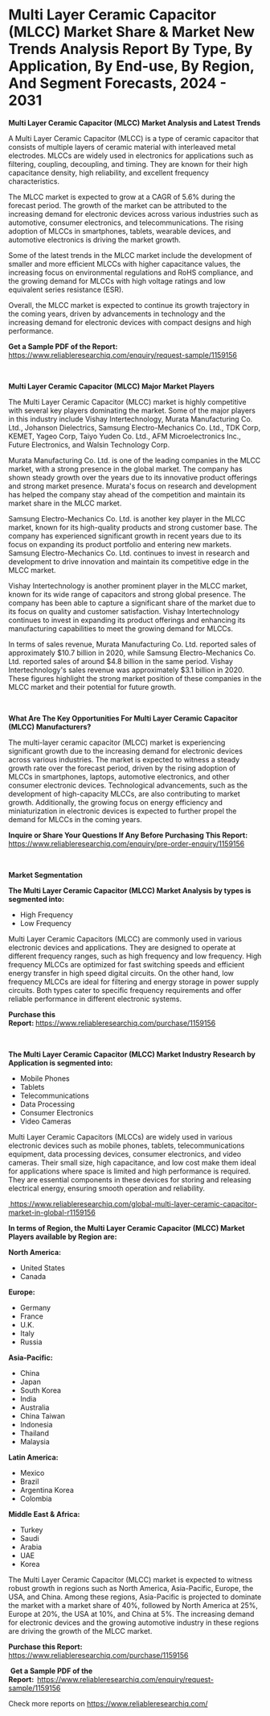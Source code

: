 <p><h1>Multi Layer Ceramic Capacitor (MLCC) Market Share & Market New Trends Analysis Report By Type, By Application, By End-use, By Region, And Segment Forecasts, 2024 - 2031</h1></p><p><strong>Multi Layer Ceramic Capacitor (MLCC) Market Analysis and Latest Trends</strong></p>
<p><p>A Multi Layer Ceramic Capacitor (MLCC) is a type of ceramic capacitor that consists of multiple layers of ceramic material with interleaved metal electrodes. MLCCs are widely used in electronics for applications such as filtering, coupling, decoupling, and timing. They are known for their high capacitance density, high reliability, and excellent frequency characteristics.</p><p>The MLCC market is expected to grow at a CAGR of 5.6% during the forecast period. The growth of the market can be attributed to the increasing demand for electronic devices across various industries such as automotive, consumer electronics, and telecommunications. The rising adoption of MLCCs in smartphones, tablets, wearable devices, and automotive electronics is driving the market growth.</p><p>Some of the latest trends in the MLCC market include the development of smaller and more efficient MLCCs with higher capacitance values, the increasing focus on environmental regulations and RoHS compliance, and the growing demand for MLCCs with high voltage ratings and low equivalent series resistance (ESR).</p><p>Overall, the MLCC market is expected to continue its growth trajectory in the coming years, driven by advancements in technology and the increasing demand for electronic devices with compact designs and high performance.</p></p>
<p><strong>Get a Sample PDF of the Report:&nbsp;</strong> <a href="https://www.reliableresearchiq.com/enquiry/request-sample/1159156">https://www.reliableresearchiq.com/enquiry/request-sample/1159156</a></p>
<p>&nbsp;</p>
<p><strong>Multi Layer Ceramic Capacitor (MLCC) Major Market Players</strong></p>
<p><p>The Multi Layer Ceramic Capacitor (MLCC) market is highly competitive with several key players dominating the market. Some of the major players in this industry include Vishay Intertechnology, Murata Manufacturing Co. Ltd., Johanson Dielectrics, Samsung Electro-Mechanics Co. Ltd., TDK Corp, KEMET, Yageo Corp, Taiyo Yuden Co. Ltd., AFM Microelectronics Inc., Future Electronics, and Walsin Technology Corp.</p><p>Murata Manufacturing Co. Ltd. is one of the leading companies in the MLCC market, with a strong presence in the global market. The company has shown steady growth over the years due to its innovative product offerings and strong market presence. Murata's focus on research and development has helped the company stay ahead of the competition and maintain its market share in the MLCC market.</p><p>Samsung Electro-Mechanics Co. Ltd. is another key player in the MLCC market, known for its high-quality products and strong customer base. The company has experienced significant growth in recent years due to its focus on expanding its product portfolio and entering new markets. Samsung Electro-Mechanics Co. Ltd. continues to invest in research and development to drive innovation and maintain its competitive edge in the MLCC market.</p><p>Vishay Intertechnology is another prominent player in the MLCC market, known for its wide range of capacitors and strong global presence. The company has been able to capture a significant share of the market due to its focus on quality and customer satisfaction. Vishay Intertechnology continues to invest in expanding its product offerings and enhancing its manufacturing capabilities to meet the growing demand for MLCCs.</p><p>In terms of sales revenue, Murata Manufacturing Co. Ltd. reported sales of approximately $10.7 billion in 2020, while Samsung Electro-Mechanics Co. Ltd. reported sales of around $4.8 billion in the same period. Vishay Intertechnology's sales revenue was approximately $3.1 billion in 2020. These figures highlight the strong market position of these companies in the MLCC market and their potential for future growth.</p></p>
<p>&nbsp;</p>
<p><strong>What Are The Key Opportunities For Multi Layer Ceramic Capacitor (MLCC) Manufacturers?</strong></p>
<p><p>The multi-layer ceramic capacitor (MLCC) market is experiencing significant growth due to the increasing demand for electronic devices across various industries. The market is expected to witness a steady growth rate over the forecast period, driven by the rising adoption of MLCCs in smartphones, laptops, automotive electronics, and other consumer electronic devices. Technological advancements, such as the development of high-capacity MLCCs, are also contributing to market growth. Additionally, the growing focus on energy efficiency and miniaturization in electronic devices is expected to further propel the demand for MLCCs in the coming years.</p></p>
<p><strong>Inquire or Share Your Questions If Any Before Purchasing This Report:</strong> <a href="https://www.reliableresearchiq.com/enquiry/pre-order-enquiry/1159156">https://www.reliableresearchiq.com/enquiry/pre-order-enquiry/1159156</a></p>
<p>&nbsp;</p>
<p><strong>Market Segmentation</strong></p>
<p><strong>The Multi Layer Ceramic Capacitor (MLCC) Market Analysis by types is segmented into:</strong></p>
<p><ul><li>High Frequency</li><li>Low Frequency</li></ul></p>
<p><p>Multi Layer Ceramic Capacitors (MLCC) are commonly used in various electronic devices and applications. They are designed to operate at different frequency ranges, such as high frequency and low frequency. High frequency MLCCs are optimized for fast switching speeds and efficient energy transfer in high speed digital circuits. On the other hand, low frequency MLCCs are ideal for filtering and energy storage in power supply circuits. Both types cater to specific frequency requirements and offer reliable performance in different electronic systems.</p></p>
<p><strong>Purchase this Report:&nbsp;</strong><a href="https://www.reliableresearchiq.com/purchase/1159156">https://www.reliableresearchiq.com/purchase/1159156</a></p>
<p>&nbsp;</p>
<p><strong>The Multi Layer Ceramic Capacitor (MLCC) Market Industry Research by Application is segmented into:</strong></p>
<p><ul><li>Mobile Phones</li><li>Tablets</li><li>Telecommunications</li><li>Data Processing</li><li>Consumer Electronics</li><li>Video Cameras</li></ul></p>
<p><p>Multi Layer Ceramic Capacitors (MLCCs) are widely used in various electronic devices such as mobile phones, tablets, telecommunications equipment, data processing devices, consumer electronics, and video cameras. Their small size, high capacitance, and low cost make them ideal for applications where space is limited and high performance is required. They are essential components in these devices for storing and releasing electrical energy, ensuring smooth operation and reliability.</p></p>
<p><a href="https://www.reliableresearchiq.com/global-multi-layer-ceramic-capacitor-market-in-global-r1159156">&nbsp;https://www.reliableresearchiq.com/global-multi-layer-ceramic-capacitor-market-in-global-r1159156</a></p>
<p><strong>In terms of Region, the Multi Layer Ceramic Capacitor (MLCC) Market Players available by Region are:</strong></p>
<p>
    <p> <strong> North America: </strong>
        <ul>
            <li>United States</li>
            <li>Canada</li>
        </ul>
        </p> 
    <p> <strong> Europe: </strong>
        <ul>
            <li>Germany</li>
            <li>France</li>
            <li>U.K.</li>
            <li>Italy</li>
            <li>Russia</li>
        </ul>
        </p> 
    <p> <strong> Asia-Pacific: </strong>
        <ul>
            <li>China</li>
            <li>Japan</li>
            <li>South Korea</li>
            <li>India</li>
            <li>Australia</li>
            <li>China Taiwan</li>
            <li>Indonesia</li>
            <li>Thailand</li>
            <li>Malaysia</li>
        </ul>
        </p> 
    <p> <strong> Latin America: </strong>
        <ul>
            <li>Mexico</li>
            <li>Brazil</li>
            <li>Argentina Korea</li>
            <li>Colombia</li>
        </ul>
        </p> 
    <p> <strong> Middle East & Africa: </strong>
        <ul>
            <li>Turkey</li>
            <li>Saudi</li>
            <li>Arabia</li>
            <li>UAE</li>
            <li>Korea</li>
        </ul>
    </p>
    </p>
<p><p>The Multi Layer Ceramic Capacitor (MLCC) market is expected to witness robust growth in regions such as North America, Asia-Pacific, Europe, the USA, and China. Among these regions, Asia-Pacific is projected to dominate the market with a market share of 40%, followed by North America at 25%, Europe at 20%, the USA at 10%, and China at 5%. The increasing demand for electronic devices and the growing automotive industry in these regions are driving the growth of the MLCC market.</p></p>
<p><strong>Purchase this Report: </strong><a href="https://www.reliableresearchiq.com/purchase/1159156">https://www.reliableresearchiq.com/purchase/1159156</a></p>
<p>&nbsp;<strong>Get a Sample PDF of the Report:&nbsp;&nbsp;</strong><a href="https://www.reliableresearchiq.com/enquiry/request-sample/1159156">https://www.reliableresearchiq.com/enquiry/request-sample/1159156</a></p>
<p><strong></strong></p>
<p>Check more reports on <a href="https://www.reliableresearchiq.com/">https://www.reliableresearchiq.com/</a></p>